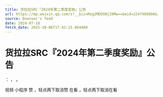 ```yaml
---
title: 货拉拉SRC『2024年第二季度奖励』公告
url: https://mp.weixin.qq.com/s?__biz=Mzg2MDU5NjI0Mw==&mid=2247489860&idx=1&sn=316215d89f4e4209745cff91c1588bc0
source: Doonsec's feed
date: 2024-07-18
fetch_date: 2025-10-06T17:42:15.864480
---
```


# 货拉拉SRC『2024年第二季度奖励』公告

：
，
。

视频
小程序
赞
，轻点两下取消赞
在看
，轻点两下取消在看